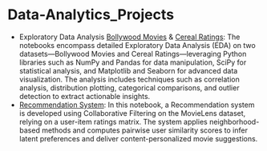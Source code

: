 # Data-Analytics_Projects

- Exploratory Data Analysis
[Bollywood Movies](BollywoodMovieAnalysis.ipynb) & [Cereal Ratings](CerealRatingAnalysis.ipynb): The notebooks encompass detailed Exploratory Data Analysis (EDA) on two datasets—Bollywood Movies and Cereal Ratings—leveraging Python libraries such as NumPy and Pandas for data manipulation, SciPy for statistical analysis, and Matplotlib and Seaborn for advanced data visualization. The analysis includes techniques such as correlation analysis, distribution plotting, categorical comparisons, and outlier detection to extract actionable insights.
- [Recommendation System](CollaborativeFiltering.ipynb): In this notebook, a Recommendation system is developed using Collaborative Filtering on the MovieLens dataset, relying on a user-item ratings matrix. The system applies neighborhood-based methods and computes pairwise user similarity scores to infer latent preferences and deliver content-personalized movie suggestions.
